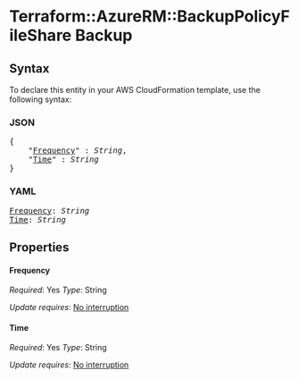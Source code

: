 # Terraform::AzureRM::BackupPolicyFileShare Backup

## Syntax

To declare this entity in your AWS CloudFormation template, use the following syntax:

### JSON

<pre>
{
    "<a href="#frequency" title="Frequency">Frequency</a>" : <i>String</i>,
    "<a href="#time" title="Time">Time</a>" : <i>String</i>
}
</pre>

### YAML

<pre>
<a href="#frequency" title="Frequency">Frequency</a>: <i>String</i>
<a href="#time" title="Time">Time</a>: <i>String</i>
</pre>

## Properties

#### Frequency

_Required_: Yes
_Type_: String

_Update requires_: [No interruption](https://docs.aws.amazon.com/AWSCloudFormation/latest/UserGuide/using-cfn-updating-stacks-update-behaviors.html#update-no-interrupt)

#### Time

_Required_: Yes
_Type_: String

_Update requires_: [No interruption](https://docs.aws.amazon.com/AWSCloudFormation/latest/UserGuide/using-cfn-updating-stacks-update-behaviors.html#update-no-interrupt)

